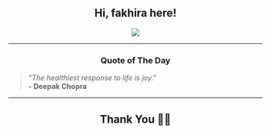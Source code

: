 <h2 align="center"> Hi, fakhira here!</h2>

<p align="center">
<a href="https://github.com/fakhiralkda" alt="github streak"><img src="https://dvst-streak.herokuapp.com/?user=fakhiralkda&theme=tokyonight&fire=DD472C"></a>
</p>

<hr>
<h3 align="center">Quote of The Day</h3>
<p align="center">
<blockquote>
<i>"The healthiest response to life is joy."</i>
<br>
<b>- Deepak Chopra</b>
</blockquote>
</p>


<hr>
<h2 align="center">Thank You 🙏🏼</h2>
